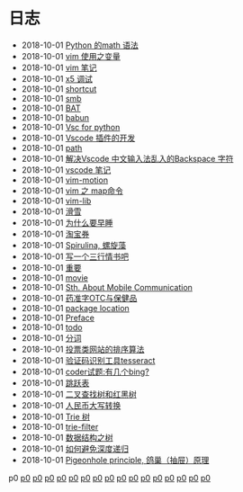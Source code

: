 # 日志
- 2018-10-01 [Python 的math 语法](/b/py/py-math) 
- 2018-10-01 [vim 使用之变量](/b/vim/vim-var) 
- 2018-10-01 [vim 笔记](/b/vim/vim-notes) 
- 2018-10-01 [x5 调试](/b/wx/wx-debug) 
- 2018-10-01 [shortcut](/b/wx/wx-app) 
- 2018-10-01 [smb](/b/win/win-server) 
- 2018-10-01 [BAT](/b/win/win-bat) 
- 2018-10-01 [babun](/b/win/win-babun) 
- 2018-10-01 [Vsc for python](/b/vsc/vsc-python) 
- 2018-10-01 [Vscode 插件的开发](/b/vsc/vsc-pkg) 
- 2018-10-01 [path](/b/vsc/vsc-path) 
- 2018-10-01 [解决Vscode 中文输入法乱入的Backspace 字符](/b/vsc/vsc-ime) 
- 2018-10-01 [vscode 笔记](/b/vsc/vsc-) 
- 2018-10-01 [vim-motion](/b/vim/vim-motion) 
- 2018-10-01 [vim 之 map命令](/b/vim/vim-map) 
- 2018-10-01 [vim-lib](/b/vim/vim-lib) 
- 2018-10-01 [滑雪](/b/life/ski) 
- 2018-10-01 [为什么要早睡](/b/life/life-sleep) 
- 2018-10-01 [淘宝券](/b/life/life-shopping) 
- 2018-10-01 [Spirulina, 螺旋藻](/b/life/life-rumour) 
- 2018-10-01 [写一个三行情书吧](/b/life/life-poet) 
- 2018-10-01 [重要](/b/life/life-pension) 
- 2018-10-01 [movie](/b/life/life-movie) 
- 2018-10-01 [Sth. About Mobile Communication](/b/life/life-mobile) 
- 2018-10-01 [药准字OTC与保健品](/b/life/life-medicine) 
- 2018-10-01 [package location](/b/atom/atom-pkg) 
- 2018-10-01 [Preface](/b/atom/atom-install) 
- 2018-10-01 [todo](/b/atom/atom-dev) 
- 2018-10-01 [分词](/b/algorithm/word) 
- 2018-10-01 [投票类网站的排序算法](/b/algorithm/sort-vote) 
- 2018-10-01 [验证码识别工具tesseract](/b/algorithm/ocr-recognition) 
- 2018-10-01 [coder试题:有几个bing?](/b/algorithm/game-countword) 
- 2018-10-01 [跳跃表](/b/algorithm/ds-skiplist) 
- 2018-10-01 [二叉查找树和红黑树](/b/algorithm/ds-binary-search-tree) 
- 2018-10-01 [人民币大写转换](/b/algorithm/code-rmb) 
- 2018-10-01 [Trie 树](/b/algorithm/algorithm-trie) 
- 2018-10-01 [trie-filter](/b/algorithm/algorithm-trie-filter) 
- 2018-10-01 [数据结构之树](/b/algorithm/algorithm-tree) 
- 2018-10-01 [如何避免深度递归](/b/algorithm/algorithm-self-call) 
- 2018-10-01 [Pigeonhole principle, 鸽巢（抽屉）原理](/b/algorithm/algorithm-pigeonhole_principle) 

 p0 [p0](/b/p/p1) [p0](/b/p/p2) [p0](/b/p/p3) [p0](/b/p/p4) [p0](/b/p/p5) [p0](/b/p/p6) [p0](/b/p/p7) [p0](/b/p/p8) [p0](/b/p/p9) [p0](/b/p/p10) [p0](/b/p/p11) [p0](/b/p/p12) [p0](/b/p/p13) [p0](/b/p/p14) [p0](/b/p/p15) [p0](/b/p/p16)